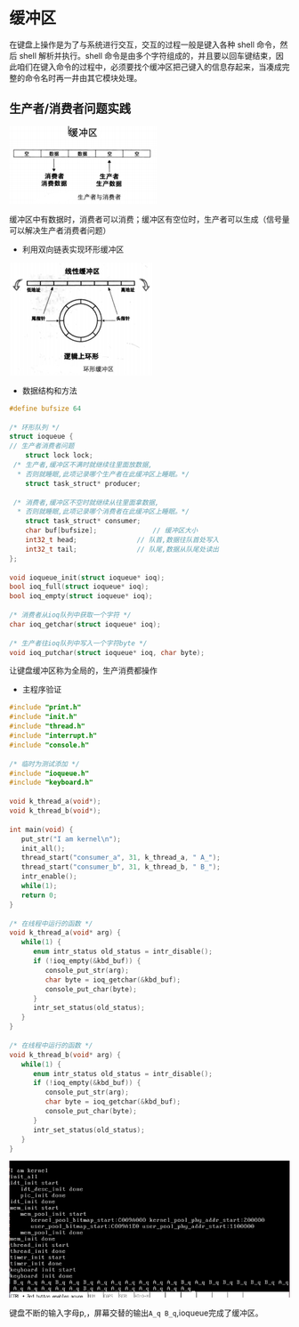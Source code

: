 
# 缓冲区

在键盘上操作是为了与系统进行交互，交互的过程一般是键入各种 shell 命令，然后 shell 解析并执行。shell 命令是由多个字符组成的，并且要以回车键结束，因此咱们在键入命令的过程中，必须要找个缓冲区把己键入的信息存起来，当凑成完整的命令名时再一井由其它模块处理。

## 生产者/消费者问题实践

![](../14_input_buffer/imgs/01.jpg)

缓冲区中有数据时，消费者可以消费；缓冲区有空位时，生产者可以生成（信号量可以解决生产者消费者问题）

* 利用双向链表实现环形缓冲区

![](../14_input_buffer/imgs/02.jpg)

* 数据结构和方法

```cpp
#define bufsize 64

/* 环形队列 */
struct ioqueue {
// 生产者消费者问题
    struct lock lock;
 /* 生产者,缓冲区不满时就继续往里面放数据,
  * 否则就睡眠,此项记录哪个生产者在此缓冲区上睡眠。*/
    struct task_struct* producer;

 /* 消费者,缓冲区不空时就继续从往里面拿数据,
  * 否则就睡眠,此项记录哪个消费者在此缓冲区上睡眠。*/
    struct task_struct* consumer;
    char buf[bufsize];			    // 缓冲区大小
    int32_t head;			    // 队首,数据往队首处写入
    int32_t tail;			    // 队尾,数据从队尾处读出
};

void ioqueue_init(struct ioqueue* ioq);
bool ioq_full(struct ioqueue* ioq);
bool ioq_empty(struct ioqueue* ioq);

/* 消费者从ioq队列中获取一个字符 */
char ioq_getchar(struct ioqueue* ioq);

/* 生产者往ioq队列中写入一个字符byte */
void ioq_putchar(struct ioqueue* ioq, char byte);
```

让键盘缓冲区称为全局的，生产消费都操作

* 主程序验证

```cpp
#include "print.h"
#include "init.h"
#include "thread.h"
#include "interrupt.h"
#include "console.h"

/* 临时为测试添加 */
#include "ioqueue.h"
#include "keyboard.h"

void k_thread_a(void*);
void k_thread_b(void*);

int main(void) {
   put_str("I am kernel\n");
   init_all();
   thread_start("consumer_a", 31, k_thread_a, " A_");
   thread_start("consumer_b", 31, k_thread_b, " B_");
   intr_enable();
   while(1);
   return 0;
}

/* 在线程中运行的函数 */
void k_thread_a(void* arg) {
   while(1) {
      enum intr_status old_status = intr_disable();
      if (!ioq_empty(&kbd_buf)) {
         console_put_str(arg);
         char byte = ioq_getchar(&kbd_buf);
         console_put_char(byte);
      }
      intr_set_status(old_status);
   }
}

/* 在线程中运行的函数 */
void k_thread_b(void* arg) {
   while(1) {
      enum intr_status old_status = intr_disable();
      if (!ioq_empty(&kbd_buf)) {
         console_put_str(arg);
         char byte = ioq_getchar(&kbd_buf);
         console_put_char(byte);
      }
      intr_set_status(old_status);
   }
}
```

![](../14_input_buffer/imgs/rs.jpg)

键盘不断的输入字母p,，屏幕交替的输出`A_q B_q`,ioqueue完成了缓冲区。
